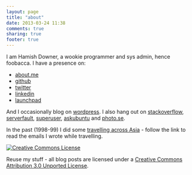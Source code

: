 ```yaml
---
layout: page
title: "about"
date: 2013-03-24 11:38
comments: true
sharing: true
footer: true
---
```

I am Hamish Downer, a wookie programmer and sys admin, hence foobacca. I 
have a presence on:

* <a href="http://about.me/hamishdowner" rel="me">about.me</a>
* <a href="https://github.com/foobacca" rel="me">github</a>
* <a href="https://twitter.com/hgd20" rel="me">twitter</a>
* <a href="https://www.linkedin.com/pub/hamish-downer/40/b03/872" rel="me">linkedin</a>
* <a href="https://launchpad.net/~mishd" rel="me">launchpad</a>

And I occasionally 
blog on [wordpress](http://wookielove.wordpress.com). I also hang out on
[stackoverflow](http://stackoverflow.com/users/3189/hamish-downer), 
[serverfault](http://serverfault.com/users/629/hamish-downer),
[superuser](http://superuser.com/users/1630/hamish-downer),
[askubuntu](http://askubuntu.com/users/150/hamish-downer) and
[photo.se](http://photo.stackexchange.com/users/130/hamish-downer).

In the past (1998-99) I did some [travelling across Asia](/asia.html) - follow 
the link to read the emails I wrote while travelling.

<a rel="license" href="http://creativecommons.org/licenses/by/3.0/"><img alt="Creative Commons License" style="border-width:0" src="http://i.creativecommons.org/l/by/3.0/88x31.png" /></a>

Reuse my stuff - all blog posts are licensed under a <a rel="license" href="http://creativecommons.org/licenses/by/3.0/">Creative Commons Attribution 3.0 Unported License</a>.
